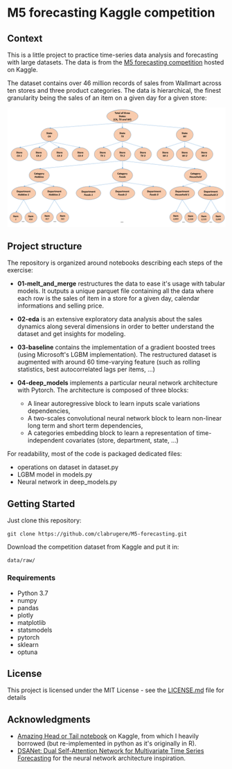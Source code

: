 # M5 forecasting Kaggle competition

## Context
This is a little project to practice time-series data analysis and forecasting with large datasets. The data is from the [M5 forecasting competition](https://www.kaggle.com/c/m5-forecasting-accuracy/overview) hosted on Kaggle.

The dataset contains over 46 million records of sales from Wallmart across ten stores and three product categories. The data is hierarchical, the finest granularity being the sales of an item on a given day for a given store:

![alt text](static/data-hierarchy.png "data structure")

## Project structure
The repository is organized around notebooks describing each steps of the exercise:
* **01-melt_and_merge** restructures the data to ease it's usage with tabular models. It outputs a unique parquet file containing all the data where each row is the sales of item in a store for a given day, calendar informations and selling price.

* **02-eda** is an extensive exploratory data analysis about the sales dynamics along several dimensions in order to better understand the dataset and get insights for modeling.

* **03-baseline** contains the implementation of a gradient boosted trees (using Microsoft's LGBM implementation). The restructured dataset is augmented with around 60 time-varying feature (such as rolling statistics, best autocorrelated lags per items, ...)

* **04-deep_models** implements a particular neural network architecture with Pytorch. The architecture is composed of three blocks: 
    * A linear autoregressive block to learn inputs scale variations dependencies,
    * A two-scales convolutional neural network block to learn non-linear long term and short term dependencies,
    * A categories embedding block to learn a representation of time-independent covariates (store, department, state, ...)

For readability, most of the code is packaged dedicated files:
* operations on dataset in dataset.py
* LGBM model in models.py
* Neural network in deep_models.py

## Getting Started

Just clone this repository:
```
git clone https://github.com/clabrugere/M5-forecasting.git
```

Download the competition dataset from Kaggle and put it in:
```
data/raw/
```

### Requirements

* Python 3.7
* numpy
* pandas
* plotly
* matplotlib
* statsmodels
* pytorch
* sklearn
* optuna

## License

This project is licensed under the MIT License - see the [LICENSE.md](LICENSE.md) file for details

## Acknowledgments
* [Amazing Head or Tail notebook](https://www.kaggle.com/headsortails/back-to-predict-the-future-interactive-m5-eda) on Kaggle, from which I heavily borrowed (but re-implemented in python as it's originally in R).
* [DSANet: Dual Self-Attention Network for Multivariate Time Series Forecasting](https://dl.acm.org/doi/10.1145/3357384.3358132) for the neural network architecture inspiration.
